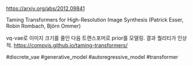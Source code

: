 https://arxiv.org/abs/2012.09841

Taming Transformers for High-Resolution Image Synthesis (Patrick Esser, Robin Rombach, Björn Ommer)

vq-vae로 이미지 크기를 줄인 다음 트랜스포머로 prior를 모델링. 결과 퀄리티가 인상적. https://compvis.github.io/taming-transformers/

#discrete_vae #generative_model #autoregressive_model #transformer 